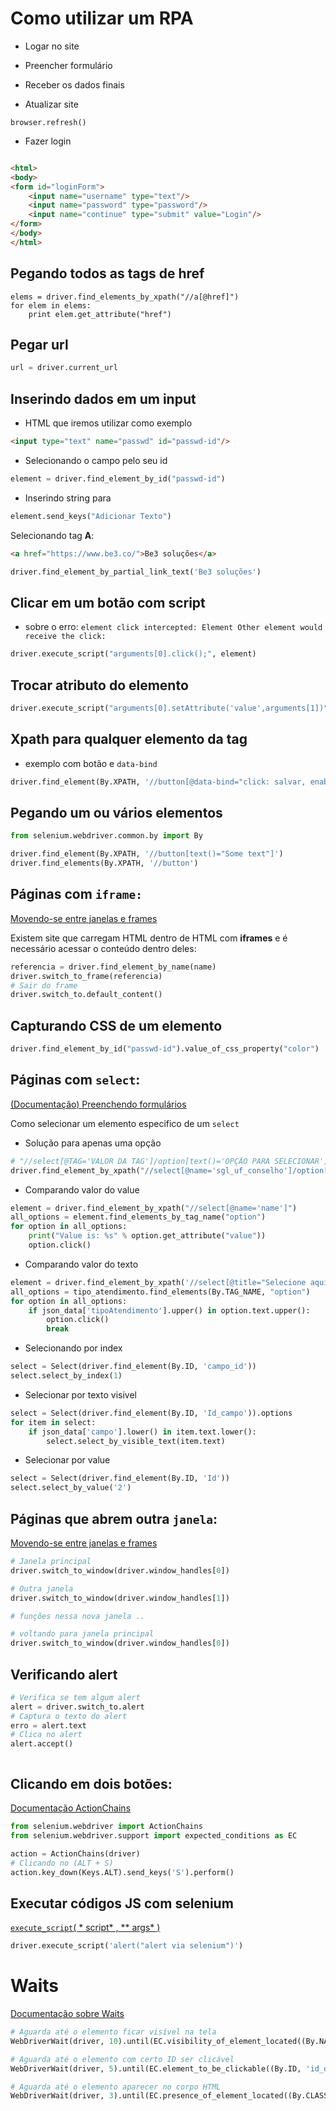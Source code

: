 # Como utilizar um RPA

- Logar no site
- Preencher formulário
- Receber os dados finais

- Atualizar site

```browser.refresh()
browser.refresh()
```

- Fazer login

```html

<html>
<body>
<form id="loginForm">
    <input name="username" type="text"/>
    <input name="password" type="password"/>
    <input name="continue" type="submit" value="Login"/>
</form>
</body>
</html>
```

## Pegando todos as tags de href

```
elems = driver.find_elements_by_xpath("//a[@href]")
for elem in elems:
    print elem.get_attribute("href")
```

## Pegar url

````python
url = driver.current_url
````

## Inserindo dados em um input

- HTML que iremos utilizar como exemplo

```html
<input type="text" name="passwd" id="passwd-id"/>
```

- Selecionando o campo pelo seu id

```python
element = driver.find_element_by_id("passwd-id")
```

- Inserindo string para

```python
element.send_keys("Adicionar Texto")
```

Selecionando tag **A**:

````html
<a href="https://www.be3.co/">Be3 soluções</a>
````

```python
driver.find_element_by_partial_link_text('Be3 soluções')
```

## Clicar em um botão com script

- sobre o erro:  `element click intercepted: Element Other element would receive the click:`

```python
driver.execute_script("arguments[0].click();", element)
```

## Trocar atributo do elemento

```python
driver.execute_script("arguments[0].setAttribute('value',arguments[1])", cbo, json_data['cbo'])
```

## Xpath para qualquer elemento da tag

- exemplo com botão e `data-bind`

````python
driver.find_element(By.XPATH, '//button[@data-bind="click: salvar, enable: !isSaving()"]')
````

## Pegando um ou vários elementos

```python
from selenium.webdriver.common.by import By

driver.find_element(By.XPATH, '//button[text()="Some text"]')
driver.find_elements(By.XPATH, '//button')
```

## Páginas com `iframe:`

[Movendo-se entre janelas e frames](https://selenium-python.readthedocs.io/navigating.html#moving-between-windows-and-frames)

Existem site que carregam HTML dentro de HTML com **iframes** e é necessário acessar o conteúdo dentro deles:

```python
referencia = driver.find_element_by_name(name)
driver.switch_to_frame(referencia)
# Sair do frame 
driver.switch_to.default_content()
```

## Capturando CSS de um elemento

```python
driver.find_element_by_id("passwd-id").value_of_css_property("color")
```

## Páginas com `select`:

[(Documentação) Preenchendo formulários](https://selenium-python.readthedocs.io/navigating.html#filling-in-forms)

Como selecionar um elemento especifico de um `select`

- Solução para apenas uma opção

```python
# "//select[@TAG='VALOR DA TAG']/option[text()='OPÇÃO PARA SELECIONAR']"
driver.find_element_by_xpath("//select[@name='sgl_uf_conselho']/option[text()='SP']").click()
```

- Comparando valor do value

```python
element = driver.find_element_by_xpath("//select[@name='name']")
all_options = element.find_elements_by_tag_name("option")
for option in all_options:
    print("Value is: %s" % option.get_attribute("value"))
    option.click()
```

- Comparando valor do texto

```python
element = driver.find_element_by_xpath('//select[@title="Selecione aqui o tipo de atendimento."]')
all_options = tipo_atendimento.find_elements(By.TAG_NAME, "option")
for option in all_options:
    if json_data['tipoAtendimento'].upper() in option.text.upper():
        option.click()
        break
```

- Selecionando por index

```python
select = Select(driver.find_element(By.ID, 'campo_id'))
select.select_by_index(1)
```

- Selecionar por texto visivel

````python
select = Select(driver.find_element(By.ID, 'Id_campo')).options
for item in select:
    if json_data['campo'].lower() in item.text.lower():
        select.select_by_visible_text(item.text)
````

- Selecionar por value

````python
select = Select(driver.find_element(By.ID, 'Id'))
select.select_by_value('2')
````

## Páginas que abrem outra `janela`:

[Movendo-se entre janelas e frames](https://selenium-python.readthedocs.io/navigating.html#moving-between-windows-and-frames)

```python
# Janela principal
driver.switch_to_window(driver.window_handles[0])

# Outra janela
driver.switch_to_window(driver.window_handles[1])

# funções nessa nova janela ..

# voltando para janela principal
driver.switch_to_window(driver.window_handles[0])
```

## Verificando alert

```python
# Verifica se tem algum alert
alert = driver.switch_to.alert
# Captura o texto do alert
erro = alert.text
# Clica no alert
alert.accept()
```

```
```

## Clicando em dois botões:

[Documentação ActionChains](https://selenium-python.readthedocs.io/api.html#selenium.webdriver.common.action_chains.ActionChains)

```python
from selenium.webdriver import ActionChains
from selenium.webdriver.support import expected_conditions as EC

action = ActionChains(driver)
# Clicando no (ALT + S)
action.key_down(Keys.ALT).send_keys('S').perform()
```

## Executar códigos JS com selenium

[`execute_script`( *
script* , ** args* )](https://selenium-python.readthedocs.io/api.html#selenium.webdriver.remote.webdriver.WebDriver.execute_script)

````python
driver.execute_script('alert("alert via selenium")')
````

# Waits

[Documentação sobre Waits](https://selenium-python.readthedocs.io/waits.html)

````python
# Aguarda até o elemento ficar visível na tela
WebDriverWait(driver, 10).until(EC.visibility_of_element_located((By.NAME, 'name_do_elemento')))

# Aguarda até o elemento com certo ID ser clicável
WebDriverWait(driver, 5).until(EC.element_to_be_clickable((By.ID, 'id_do_elemento')))

# Aguarda até o elemento aparecer no corpo HTML 
WebDriverWait(driver, 3).until(EC.presence_of_element_located((By.CLASS_NAME, 'classe_do_elemento')))
````
